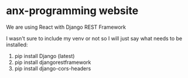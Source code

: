 # anx-programming website

We are using React with Django REST Framework

I wasn't sure to include my venv or not so I will just say what needs to be installed:

1. pip install Django (latest)
2. pip install djangorestframework
3. pip install django-cors-headers
